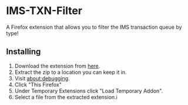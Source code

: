 # IMS-TXN-Filter

A Firefox extension that allows you to filter the IMS transaction queue by type!

## Installing
1. Download the extension from [here](https://github.com/rynstwrt/IMS-TXN-Filter/releases).
2. Extract the zip to a location you can keep it in.
3. Visit [about:debugging](about:debugging).
4. Click "This Firefox"
5. Under Temporary Extensions click "Load Temporary Addon".
6. Select a file from the extracted extension.i

